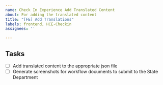 ```yaml
---
name: Check In Experience Add Translated Content
about: For adding the translated content
title: "[FE] Add Translations"
labels: frontend, HCE-Checkin
assignees: ''

---
```


## Tasks
- [ ] Add translated content to the appropriate json file
- [ ] Generate screenshots for workflow documents to submit to the State Department
